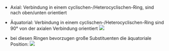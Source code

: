- Axial: Verbindung in einem cyclischen-/Heterocyclischen-Ring, sind nach oben/unten orientiert 

- Äquatorial: Verbindung in einem cyclischen-/Heterocyclischen-Ring sind 90° von der axialen Verbindung orientiert 
![](Pasted%20image%2020231106174154.png)

- bei diesen Ringen bevorzugen große Substituenten die äquatoriale Position:
![](Pasted%20image%2020231106174313.png)


